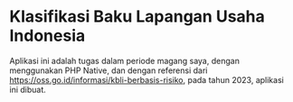 # Klasifikasi Baku Lapangan Usaha Indonesia
  Aplikasi ini adalah tugas dalam periode magang saya, dengan menggunakan PHP Native, dan dengan referensi dari https://oss.go.id/informasi/kbli-berbasis-risiko, pada tahun 2023, aplikasi ini dibuat.
